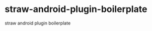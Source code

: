 straw-android-plugin-boilerplate
================================

straw android plugin boilerplate
